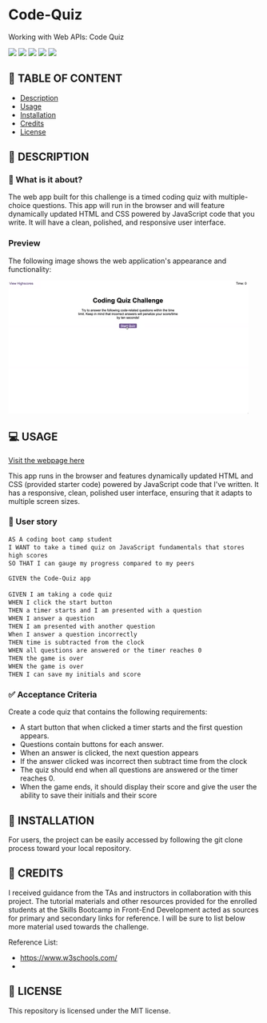 # Code-Quiz
Working with Web APIs: Code Quiz

![](https://img.shields.io/badge/html-HTML5-orange?logo=html5)
![](https://img.shields.io/badge/css-CSS3-%231572B6?logo=css3)
![](https://img.shields.io/badge/JavaScript-lightgrey?logo=javascript)
![](https://img.shields.io/w3c-validation/html?targetUrl=https%3A%2F%2Fsenseilein.github.io%2Fpassword-generator%2F)
![](https://img.shields.io/github/license/senseilein/password-generator)

## 🚩 TABLE OF CONTENT

- [Description](#-description)
- [Usage](#-usage)
- [Installation](#-installation)
- [Credits](#-credits)
- [License](#-license)

## 📖 DESCRIPTION

### 🎯 What is it about?
The web app built for this challenge is a timed coding quiz with multiple-choice questions. This app will run in the browser and will feature dynamically updated HTML and CSS powered by JavaScript code that you write. It will have a clean, polished, and responsive user interface. 


### Preview

The following image shows the web application's appearance and functionality:

![ demo](assets/08-web-apis-challenge-demo.gif)

## 💻 USAGE

[Visit the webpage here](https://astranag.github.io/)

This app runs in the browser and features dynamically updated HTML and CSS (provided starter code) powered by JavaScript code that I've written. It has a responsive, clean, polished user interface, ensuring that it adapts to multiple screen sizes.

### 💬 User story

```
AS A coding boot camp student
I WANT to take a timed quiz on JavaScript fundamentals that stores high scores
SO THAT I can gauge my progress compared to my peers
```

```
GIVEN the Code-Quiz app

GIVEN I am taking a code quiz
WHEN I click the start button
THEN a timer starts and I am presented with a question
WHEN I answer a question
THEN I am presented with another question
When I answer a question incorrectly
THEN time is subtracted from the clock
WHEN all questions are answered or the timer reaches 0
THEN the game is over
WHEN the game is over
THEN I can save my initials and score

```

### ✅ Acceptance Criteria

Create a code quiz that contains the following requirements:

- A start button that when clicked a timer starts and the first question appears.
- Questions contain buttons for each answer.
- When an answer is clicked, the next question appears
- If the answer clicked was incorrect then subtract time from the clock
- The quiz should end when all questions are answered or the timer reaches 0.
- When the game ends, it should display their score and give the user the ability to save their initials and their score


## 🚀 INSTALLATION

 For users, the project can be easily accessed by following the git clone process toward your local repository.

## 💬 CREDITS

I received guidance from the TAs and instructors in collaboration with this project. The tutorial materials and other resources provided for the enrolled students at the Skills Bootcamp in Front-End Development acted as sources for primary and secondary links for reference. I will be sure to list below more material used towards the challenge. 

Reference List:
* https://www.w3schools.com/
*
 
## 📜 LICENSE

This repository is licensed under the MIT license.
